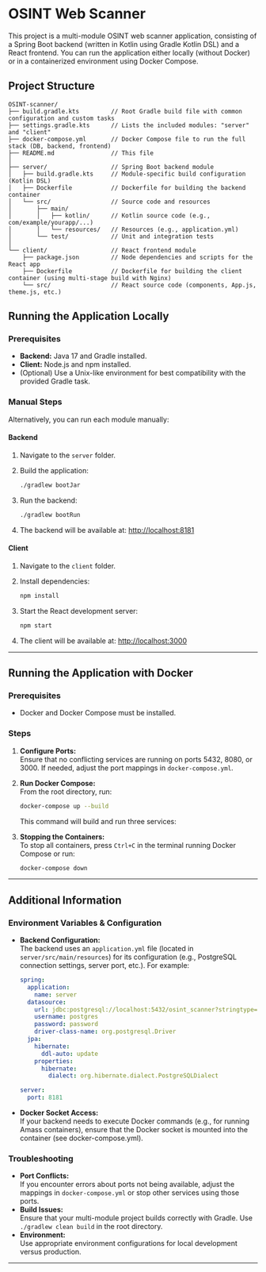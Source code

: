 
# OSINT Web Scanner

This project is a multi-module OSINT web scanner application, consisting of a Spring Boot backend (written in Kotlin using Gradle Kotlin DSL) and a React frontend. You can run the application either locally (without Docker) or in a containerized environment using Docker Compose.

## Project Structure

```
OSINT-scanner/
├── build.gradle.kts         // Root Gradle build file with common configuration and custom tasks
├── settings.gradle.kts      // Lists the included modules: "server" and "client"
├── docker-compose.yml       // Docker Compose file to run the full stack (DB, backend, frontend)
├── README.md                // This file
│
├── server/                  // Spring Boot backend module
│   ├── build.gradle.kts     // Module-specific build configuration (Kotlin DSL)
│   ├── Dockerfile           // Dockerfile for building the backend container
│   └── src/                 // Source code and resources
│       ├── main/
│       │   ├── kotlin/      // Kotlin source code (e.g., com/example/yourapp/...)
│       │   └── resources/   // Resources (e.g., application.yml)
│       └── test/            // Unit and integration tests
│
└── client/                  // React frontend module
    ├── package.json         // Node dependencies and scripts for the React app
    ├── Dockerfile           // Dockerfile for building the client container (using multi-stage build with Nginx)
    └── src/                 // React source code (components, App.js, theme.js, etc.)
```

## Running the Application Locally

### Prerequisites

- **Backend:** Java 17 and Gradle installed.
- **Client:** Node.js and npm installed.
- (Optional) Use a Unix-like environment for best compatibility with the provided Gradle task.


### Manual Steps

Alternatively, you can run each module manually:

#### Backend

1. Navigate to the `server` folder.
2. Build the application:

   ```bash
   ./gradlew bootJar
   ```

3. Run the backend:

   ```bash
   ./gradlew bootRun
   ```

4. The backend will be available at: [http://localhost:8181](http://localhost:8080)

#### Client

1. Navigate to the `client` folder.
2. Install dependencies:

   ```bash
   npm install
   ```

3. Start the React development server:

   ```bash
   npm start
   ```

4. The client will be available at: [http://localhost:3000](http://localhost:3000)

---

## Running the Application with Docker

### Prerequisites

- Docker and Docker Compose must be installed.

### Steps

1. **Configure Ports:**  
   Ensure that no conflicting services are running on ports 5432, 8080, or 3000. If needed, adjust the port mappings in `docker-compose.yml`.

2. **Run Docker Compose:**  
   From the root directory, run:

   ```bash
   docker-compose up --build
   ```

   This command will build and run three services:


3. **Stopping the Containers:**  
   To stop all containers, press `Ctrl+C` in the terminal running Docker Compose or run:

   ```bash
   docker-compose down
   ```

---

## Additional Information

### Environment Variables & Configuration

- **Backend Configuration:**  
  The backend uses an `application.yml` file (located in `server/src/main/resources`) for its configuration (e.g., PostgreSQL connection settings, server port, etc.). For example:

  ```yaml
  spring:
    application:
      name: server
    datasource:
      url: jdbc:postgresql://localhost:5432/osint_scanner?stringtype=unspecified
      username: postgres
      password: password
      driver-class-name: org.postgresql.Driver
    jpa:
      hibernate:
        ddl-auto: update
      properties:
        hibernate:
          dialect: org.hibernate.dialect.PostgreSQLDialect

  server:
    port: 8181
  ```

- **Docker Socket Access:**  
  If your backend needs to execute Docker commands (e.g., for running Amass containers), ensure that the Docker socket is mounted into the container (see docker-compose.yml).

### Troubleshooting

- **Port Conflicts:**  
  If you encounter errors about ports not being available, adjust the mappings in `docker-compose.yml` or stop other services using those ports.
- **Build Issues:**  
  Ensure that your multi-module project builds correctly with Gradle. Use `./gradlew clean build` in the root directory.
- **Environment:**  
  Use appropriate environment configurations for local development versus production.

---
